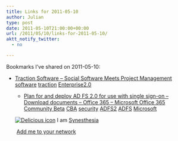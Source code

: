 ```yaml
---
title: Links for 2011-05-10
author: Julian
type: post
date: 2011-05-10T21:00:00+00:00
url: /2011/05/10/links-for-2011-05-10/
aktt_notify_twitter:
  - no

---
```

Bookmarks I&#8217;ve shared on 2011-05-10:

  * [Traction Software &#8211; Social Software Meets Project Management][1] 
    [software][2] [traction][3] [Enterprise2.0][4] </li> 
    
      * [Plan for and deploy AD FS 2.0 for use with single sign-on &#8211; Download documents &#8211; Office 365 &#8211; Microsoft Office 365 Community Beta][5] 
        [CBA][6] [security][7] [ADFS2][8] [ADFS][9] [Microsoft][10] </li> </ul> 
        
        <p class="deliciouslink">
          <a href="https://del.icio.us/synesthesia" title="See all my bookmarks on del.icio.us"><img src="https://www.synesthesia.co.uk/images/deliciousicon.jpg" alt="Delicious icon" /></a>&nbsp;I am <a href="https://del.icio.us/synesthesia" title="See all my bookmarks on del.icio.us">Synesthesia</a>
        </p>
        
        <p class="deliciouslink">
          <a href="https://del.icio.us/network?add=synesthesia" title="Add me to your del.icio.us network"><img src="https://www.synesthesia.co.uk/images/add.gif" alt="" /></a>&nbsp;<a href="https://del.icio.us/network?add=synesthesia" title="Add me to your del.icio.us network">Add me to your network</a>
        </p>

 [1]: https://traction.tractionsoftware.com/
 [2]: https://www.delicious.com/synesthesia/software
 [3]: https://www.delicious.com/synesthesia/traction
 [4]: https://www.delicious.com/synesthesia/Enterprise2.0
 [5]: https://community.office365.com/en-us/f/183/t/1679.aspx
 [6]: https://www.delicious.com/synesthesia/CBA
 [7]: https://www.delicious.com/synesthesia/security
 [8]: https://www.delicious.com/synesthesia/ADFS2
 [9]: https://www.delicious.com/synesthesia/ADFS
 [10]: https://www.delicious.com/synesthesia/Microsoft